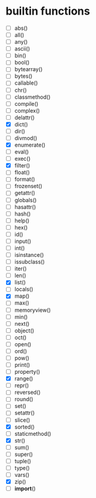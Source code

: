 # builtin functions
- [ ] abs()
- [ ] all()
- [ ] any()
- [ ] ascii()
- [ ] bin()
- [ ] bool()
- [ ] bytearray()
- [ ] bytes()
- [ ] callable()
- [ ] chr()
- [ ] classmethod()
- [ ] compile()
- [ ] complex()
- [ ] delattr()
- [x] dict()
- [ ] dir()
- [ ] divmod()
- [x] enumerate()
- [ ] eval()
- [ ] exec()
- [x] filter()
- [ ] float()
- [ ] format()
- [ ] frozenset()
- [ ] getattr()
- [ ] globals()
- [ ] hasattr()
- [ ] hash()
- [ ] help()
- [ ] hex()
- [ ] id()
- [ ] input()
- [ ] int()
- [ ] isinstance()
- [ ] issubclass()
- [ ] iter()
- [ ] len()
- [x] list()
- [ ] locals()
- [x] map()
- [ ] max()
- [ ] memoryview()
- [ ] min()
- [ ] next()
- [ ] object()
- [ ] oct()
- [ ] open()
- [ ] ord()
- [ ] pow()
- [ ] print()
- [ ] property()
- [x] range()
- [ ] repr()
- [ ] reversed()
- [ ] round()  
- [ ] set()
- [ ] setattr()
- [ ] slice()
- [x] sorted()
- [ ] staticmethod()
- [x] str()
- [ ] sum()
- [ ] super()
- [ ] tuple()
- [ ] type()
- [ ] vars()
- [x] zip()
- [ ] __import__()

